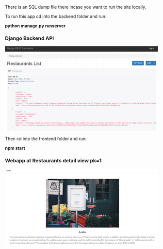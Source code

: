 There is an SQL dump file there incase you want to run the site locally.

To run this app cd into the backend folder and run:

**python manage.py runserver**

### Django Backend API

![backend](images/djangoRest.PNG)


Then cd into the frontend folder and run:

**npm start**

### Webapp at Restaurants detail view pk=1

![frontend](images/restaurant1.PNG)

